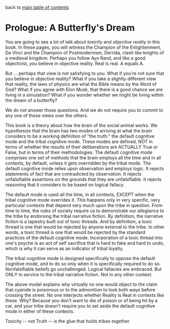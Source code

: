 back to [main table of contents](https://github.com/wds4/tribal-tapestry/blob/main/essays/bookJustification/README.md)

Prologue: A Butterfly's Dream
=====

You are going to see a lot of talk about *toxicity* and *objective reality* in this book. In these pages, you will witness the Champion of the Enlightenment, Da Vinci and the Champion of Postmodernism, Derrida, clash like knights of a medieval kingdom. Perhaps you follow Ayn Rand, and like a good objectivist, you believe in objective reality. Real is real. A equals A.

But ... perhaps that view is not satisfying to you. What if you're not sure that you believe in objective reality? What if you take a slighlty different view that reality, the laws of physics are what the Bible means by the Word of God? What if you agree with Elon Musk, that there is a good chance we are living in a simulation? What if you wonder whether we might be living within the dream of a butterfly? 

We do not answer those questions. And we do not require you to commit to any one of those views over the others. 

This book is a theory about how the brain of the social animal works. We hypothesize that the brain has two modes of arriving at what the brain considers to be a working definition of "the truth:" the default cognitive mode and the tribal cognitive mode. These modes are defined, NOT in terms of whether the results of their deliberations are ACTUALLY True or False, but in terms of their methodologies. The default cognitive mode comprises one set of methods that the brain employs all the time and in all contexts, by default, unless it gets overridden by the tribal mode. The default cognitive mode relies upon observation and employs logic. It rejects statements of fact that are contradicted by observation. It rejects unfalsifiable assertions on the grounds that they are unfalsifiable. It rejects reasoning that it considers to be based on logical fallacy.

The default mode is used all the time, in all contexts, EXCEPT when the tribal cognitive mode overrides it. This happens only in very specific, very particular contexts that depend very much upon the tribe in question. From time to time, the rules of society require us to demonstrate our allegiance to the tribe by endorsing the tribal narrative fiction. By definition, the narrative fiction is a tapestry built out of toxic threads. And by definition, a toxic thread is one that would be rejected by anyone external to the tribe. In other words, a toxic thread is one that would be rejected by the standard practices of the default cognitive mode. Incorporation of a toxic thread into one's psyche is an act of self sacrifice that is hard to fake and hard to undo, which is why it can serve as an indicator of tribal loyalty.

The tribal cognitive mode is designed specifically to oppose the default cognitive mode, and to do so only when it is specifically required to do so. Nonfalsifiable beliefs go unchallenged. Logical fallacies are embraced. But ONLY in service to the tribal narrative fiction. Not in any other context.

The above model explains why virtually no one would object to the claim that cyanide is poisonous or to the admonition to look both ways before crossing the street. No one interjects whether Reality is Real in contexts like these. Why? Because you don't want to die of poison or of being hit by a car, and your tribe doesn't require you to set aside the default cognitive mode in either of these contexts.

Toxicity -- not Truth -- is the glue that holds tribes together.
